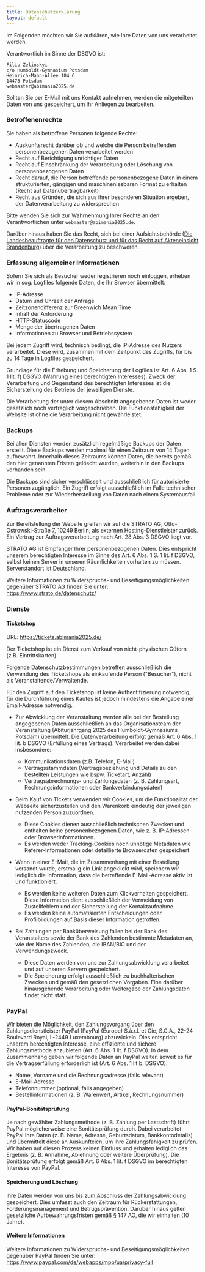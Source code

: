 ```yaml
---
title: Datenschutzerklärung
layout: default
---
```


Im Folgenden möchten wir Sie aufklären, wie Ihre Daten von uns verarbeitet werden.

Verantwortlich im Sinne der DSGVO ist:
```
Filip Zelinskyi
c/o Humboldt-Gymnasium Potsdam
Heinrich-Mann-Allee 104 C
14473 Potsdam
webmaster@abimania2025.de
```

Sollten Sie per E-Mail mit uns Kontakt aufnehmen, werden die mitgeteilten Daten von uns gespeichert, um Ihr Anliegen zu bearbeiten.

### Betroffenenrechte

Sie haben als betroffene Personen folgende Rechte:

* Auskunftsrecht darüber ob und welche die Person betreffenden personenbezogenen Daten verarbeitet werden
* Recht auf Berichtigung unrichtiger Daten
* Recht auf Einschränkung der Verarbeitung oder Löschung von personenbezogenen Daten
* Recht darauf, die Person betreffende personenbezogene Daten in einem strukturierten, gängigen und maschinenlesbaren Format zu erhalten (Recht auf Datenübertragbarkeit)
* Recht aus Gründen, die sich aus ihrer besonderen Situation ergeben, der Datenverarbeitung zu widersprechen

Bitte wenden Sie sich zur Wahrnehmung Ihrer Rechte an den Verantwortlichen unter `webmaster@abimania2025.de`.

Darüber hinaus haben Sie das Recht, sich bei einer Aufsichtsbehörde ([Die Landesbeauftragte für den Datenschutz und für das Recht auf Akteneinsicht Brandenburg](https://www.bfdi.bund.de/SharedDocs/Adressen/DE/LfD/Brandenburg.html?nn=304054)) über die Verarbeitung zu beschweren.
### Erfassung allgemeiner Informationen

Sofern Sie sich als Besucher weder registrieren noch einloggen, erheben wir in sog. Logfiles folgende Daten, die Ihr Browser übermittelt:
* IP-Adresse
* Datum und Uhrzeit der Anfrage
* Zeitzonendifferenz zur Greenwich Mean Time
* Inhalt der Anforderung
* HTTP-Statuscode
* Menge der übertragenen Daten
* Informationen zu Browser und Betriebssystem

Bei jedem Zugriff wird, technisch bedingt, die IP-Adresse des Nutzers verarbeitet. Diese wird, zusammen mit dem Zeitpunkt des Zugriffs, für bis zu 14 Tage in Logfiles gespeichert.

Grundlage für die Erhebung und Speicherung der Logfiles ist Art. 6 Abs. 1 S. 1 lit. f) DSGVO (Wahrung eines berechtigten Interesses). Zweck der Verarbeitung und Gegenstand des berechtigten Interesses ist die Sicherstellung des Betriebs der jeweiligen Dienste.

Die Verarbeitung der unter diesem Abschnitt angegebenen Daten ist weder gesetzlich noch vertraglich vorgeschrieben. Die Funktionsfähigkeit der Website ist ohne die Verarbeitung nicht gewährleistet.

### Backups

Bei allen Diensten werden zusätzlich regelmäßige Backups der Daten erstellt. Diese Backups werden maximal für einen Zeitraum von 14 Tagen aufbewahrt. Innerhalb dieses Zeitraums können Daten, die bereits gemäß den hier genannten Fristen gelöscht wurden, weiterhin in den Backups vorhanden sein.

Die Backups sind sicher verschlüsselt und ausschließlich für autorisierte Personen zugänglich. Ein Zugriff erfolgt ausschließlich im Falle technischer Probleme oder zur Wiederherstellung von Daten nach einem Systemausfall.

### Auftragsverarbeiter

Zur Bereitstellung der Website greifen wir auf die STRATO AG, Otto-Ostrowski-Straße 7, 10249 Berlin, als externen Hosting-Dienstleister zurück. Ein Vertrag zur Auftragsverarbeitung nach Art. 28 Abs. 3  DSGVO liegt vor. 

STRATO AG ist Empfänger Ihrer personenbezogenen Daten. Dies entspricht unserem berechtigten Interesse im Sinne des Art. 6 Abs. 1 S. 1 lit. f DSGVO, selbst keinen Server in unseren Räumlichkeiten vorhalten zu müssen. Serverstandort ist Deutschland.

Weitere Informationen zu Widerspruchs- und Beseitigungsmöglichkeiten gegenüber STRATO AG finden Sie unter: https://www.strato.de/datenschutz/

### Dienste

#### Ticketshop

URL: https://tickets.abimania2025.de/

Der Ticketshop ist ein Dienst zum Verkauf von nicht-physischen Gütern (z.B. Eintrittskarten).

Folgende Datenschutzbestimmungen betreffen ausschließlich die Verwendung des Ticketshops als einkaufende Person ("Besucher"), nicht als Veranstaltende/Verwaltende.

Für den Zugriff auf den Ticketshop ist keine Authentifizierung notwendig, für die Durchführung eines Kaufes ist jedoch mindestens die Angabe einer Email-Adresse notwendig.


* Zur Abwicklung der Veranstaltung werden alle bei der Bestellung angegebenen Daten ausschließlich an das Organisationsteam der Veranstaltung (Abiturjahrgang 2025 des Humboldt-Gymnasiums Potsdam) übermittelt. Die Datenverarbeitung erfolgt gemäß Art. 6 Abs. 1 lit. b DSGVO (Erfüllung eines Vertrags). Verarbeitet werden dabei insbesondere:
    * Kommunikationsdaten (z.B. Telefon, E-Mail)
    * Vertragsstammdaten (Vertragsbeziehung und Details zu den bestellten Leistungen wie bspw. Ticketart, Anzahl)
    * Vertragsabrechnungs- und Zahlungsdaten (z. B. Zahlungsart, Rechnungsinformationen oder Bankverbindungsdaten)


* Beim Kauf von Tickets verwenden wir Cookies, um die Funktionalität der Webseite sicherzustellen und den Warenkorb eindeutig der jeweiligen nutzenden Person zuzuordnen.
    * Diese Cookies dienen ausschließlich technischen Zwecken und enthalten keine personenbezogenen Daten, wie z. B. IP-Adressen oder Browserinformationen.
    * Es werden weder Tracking-Cookies noch unnötige Metadaten wie Referer-Informationen oder detaillierte Browserdaten gespeichert.


* Wenn in einer E-Mail, die im Zusammenhang mit einer Bestellung versandt wurde, erstmalig ein Link angeklickt wird, speichern wir lediglich die Information, dass die betreffende E-Mail-Adresse aktiv ist und funktioniert. 
    * Es werden keine weiteren Daten zum Klickverhalten gespeichert. Diese Information dient ausschließlich der Vermeidung von Zustellfehlern und der Sicherstellung der Kontaktaufnahme.
    * Es werden keine automatisierten Entscheidungen oder Profilbildungen auf Basis dieser Information getroffen.


* Bei Zahlungen per Banküberweisung fallen bei der Bank des Veranstalters sowie der Bank des Zahlenden bestimmte Metadaten an, wie der Name des Zahlenden, die IBAN/BIC und der Verwendungszweck. 
    * Diese Daten werden von uns zur Zahlungsabwicklung verarbeitet und auf unseren Servern gespeichert.
    * Die Speicherung erfolgt ausschließlich zu buchhalterischen Zwecken und gemäß den gesetzlichen Vorgaben. Eine darüber hinausgehende Verarbeitung oder Weitergabe der Zahlungsdaten findet nicht statt.

### PayPal

Wir bieten die Möglichkeit, den Zahlungsvorgang über den Zahlungsdienstleister PayPal (PayPal (Europe) S.à.r.l. et Cie, S.C.A., 22-24 Boulevard Royal, L-2449 Luxembourg) abzuwickeln. Dies entspricht unserem berechtigten Interesse, eine effiziente und sichere Zahlungsmethode anzubieten (Art. 6 Abs. 1 lit. f DSGVO). In dem Zusammenhang geben wir folgende Daten an PayPal weiter, soweit es für die Vertragserfüllung erforderlich ist (Art. 6 Abs. 1 lit b. DSGVO).

* Name, Vorname und die Rechnungsadresse (falls relevant)
* E-Mail-Adresse
* Telefonnummer (optional, falls angegeben)
* Bestellinformationen (z. B. Warenwert, Artikel, Rechnungsnummer)

#### PayPal-Bonitätsprüfung

Je nach gewählter Zahlungsmethode (z. B. Zahlung per Lastschrift) führt PayPal möglicherweise eine Bonitätsprüfung durch. Dabei verarbeitet PayPal Ihre Daten (z. B. Name, Adresse, Geburtsdatum, Bankkontodetails) und übermittelt diese an Auskunfteien, um Ihre Zahlungsfähigkeit zu prüfen. Wir haben auf diesen Prozess keinen Einfluss und erhalten lediglich das Ergebnis (z. B. Annahme, Ablehnung oder weitere Überprüfung). Die Bonitätsprüfung erfolgt gemäß Art. 6 Abs. 1 lit. f DSGVO im berechtigten Interesse von PayPal.

#### Speicherung und Löschung

Ihre Daten werden von uns bis zum Abschluss der Zahlungsabwicklung gespeichert. Dies umfasst auch den Zeitraum für Rückerstattungen, Forderungsmanagement und Betrugsprävention. Darüber hinaus gelten gesetzliche Aufbewahrungsfristen gemäß § 147 AO, die wir einhalten (10 Jahre).

#### Weitere Informationen

Weitere Informationen zu Widerspruchs- und Beseitigungsmöglichkeiten gegenüber PayPal finden Sie unter: https://www.paypal.com/de/webapps/mpp/ua/privacy-full
